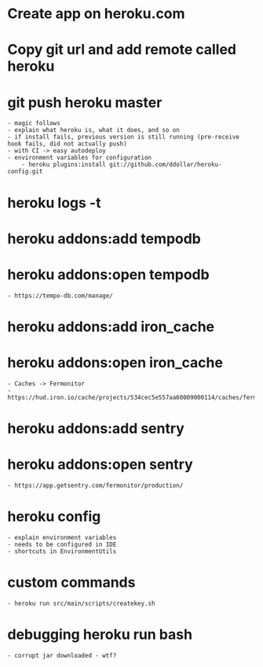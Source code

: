 # Create app on heroku.com

# Copy git url and add remote called heroku

# git push heroku master
	- magic follows
	- explain what heroku is, what it does, and so on
	- if install fails, previous version is still running (pre-receive hook fails, did not actually push)
	- with CI -> easy autodeploy
	- environment variables for configuration
		- heroku plugins:install git://github.com/ddollar/heroku-config.git


# heroku logs -t

# heroku addons:add tempodb

# heroku addons:open tempodb

	- https://tempo-db.com/manage/

# heroku addons:add iron_cache

# heroku addons:open iron_cache

	- Caches -> Fermonitor
	- https://hud.iron.io/cache/projects/534cec5e557aa60009000114/caches/fermonitor

# heroku addons:add sentry

# heroku addons:open sentry

	- https://app.getsentry.com/fermonitor/production/

# heroku config

	- explain environment variables
	- needs to be configured in IDE
	- shortcuts in EnvironmentUtils

# custom commands
	
	- heroku run src/main/scripts/createkey.sh

# debugging heroku run bash

	- corrupt jar downloaded - wtf?

